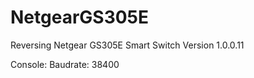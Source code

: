 # NetgearGS305E
 Reversing Netgear GS305E Smart Switch
 Version 1.0.0.11


Console:
 Baudrate:
  38400

